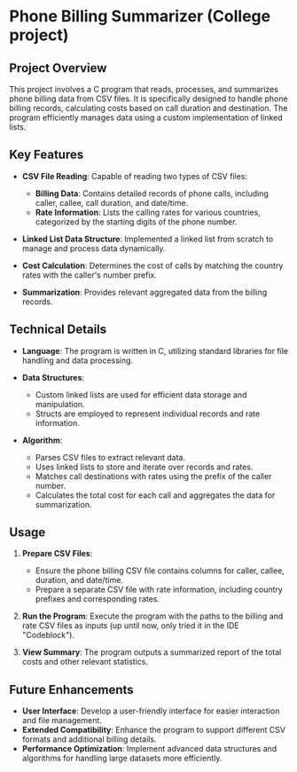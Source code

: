 # Phone Billing Summarizer (College project)

## Project Overview
This project involves a C program that reads, processes, and summarizes phone billing data from CSV files. It is specifically designed to handle phone billing records, calculating costs based on call duration and destination. The program efficiently manages data using a custom implementation of linked lists.

## Key Features

- **CSV File Reading**: Capable of reading two types of CSV files:
  - **Billing Data**: Contains detailed records of phone calls, including caller, callee, call duration, and date/time.
  - **Rate Information**: Lists the calling rates for various countries, categorized by the starting digits of the phone number.

- **Linked List Data Structure**: Implemented a linked list from scratch to manage and process data dynamically.

- **Cost Calculation**: Determines the cost of calls by matching the country rates with the caller's number prefix.

- **Summarization**: Provides relevant aggregated data from the billing records.

## Technical Details

- **Language**: The program is written in C, utilizing standard libraries for file handling and data processing.

- **Data Structures**:
  - Custom linked lists are used for efficient data storage and manipulation.
  - Structs are employed to represent individual records and rate information.

- **Algorithm**:
  - Parses CSV files to extract relevant data.
  - Uses linked lists to store and iterate over records and rates.
  - Matches call destinations with rates using the prefix of the caller number.
  - Calculates the total cost for each call and aggregates the data for summarization.

## Usage

1. **Prepare CSV Files**:
   - Ensure the phone billing CSV file contains columns for caller, callee, duration, and date/time.
   - Prepare a separate CSV file with rate information, including country prefixes and corresponding rates.

2. **Run the Program**: Execute the program with the paths to the billing and rate CSV files as inputs (up until now, only tried it in the IDE "Codeblock").

3. **View Summary**: The program outputs a summarized report of the total costs and other relevant statistics.

## Future Enhancements

- **User Interface**: Develop a user-friendly interface for easier interaction and file management.
- **Extended Compatibility**: Enhance the program to support different CSV formats and additional billing details.
- **Performance Optimization**: Implement advanced data structures and algorithms for handling large datasets more efficiently.
